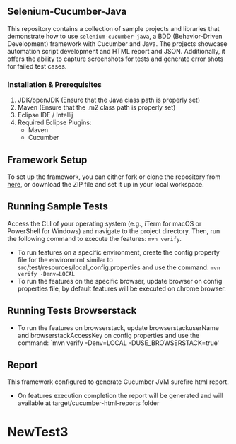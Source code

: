 ## Selenium-Cucumber-Java

This repository contains a collection of sample projects and libraries that demonstrate how to use `selenium-cucumber-java`, a BDD (Behavior-Driven Development) framework with Cucumber and Java. The projects showcase automation script development and HTML report and JSON. Additionally, it offers the ability to capture screenshots for tests and generate error shots for failed test cases.

### Installation & Prerequisites

1. JDK/openJDK (Ensure that the Java class path is properly set)
2. Maven (Ensure that the .m2 class path is properly set)
3. Eclipse IDE / Intellij
4. Required Eclipse Plugins:
   - Maven
   - Cucumber
     
## Framework Setup

To set up the framework, you can either fork or clone the repository from [here](https://github.com/Harisha-Muddegowda/AutomationFramework.git), or download the ZIP file and set it up in your local workspace.

## Running Sample Tests

Access the CLI of your operating system (e.g., iTerm for macOS or PowerShell for Windows) and navigate to the project directory. Then, run the following command to execute the features: `mvn verify`. 
- To run features on a specific environment, create the config property file for the environmrnt similar to src/test/resources/local_config.properties and use the command: `mvn verify -Denv=LOCAL`
- To run the features on the specific browser, update browser on config properties file, by default features will be executed on chrome browser.

## Running Tests Browserstack

- To run the features on browserstack, update browserstackuserName and browserstackAccessKey on config properties and use the command: `mvn verify -Denv=LOCAL -DUSE_BROWSERSTACK=true'

## Report

This framework configured to generate Cucumber JVM surefire html report.
- On features execution completion the report will be generated and will available at target/cucumber-html-reports folder
# NewTest3
